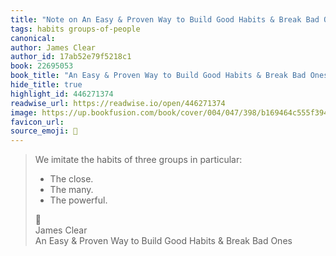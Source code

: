```yaml
---
title: "Note on An Easy & Proven Way to Build Good Habits & Break Bad Ones via James Clear"
tags: habits groups-of-people
canonical: 
author: James Clear
author_id: 17ab52e79f5218c1
book: 22695053
book_title: "An Easy & Proven Way to Build Good Habits & Break Bad Ones"
hide_title: true
highlight_id: 446271374
readwise_url: https://readwise.io/open/446271374
image: https://up.bookfusion.com/book/cover/004/047/398/b169464c555f394b.
favicon_url: 
source_emoji: 📕
---
```


> We imitate the habits of three groups in particular:
> 
> - The close.
> - The many.
> - The powerful.
> <div class="quoteback-footer"><div class="quoteback-avatar"><span class="mini-emoji"> 📕</span></div><div class="quoteback-metadata"><div class="metadata-inner"><span style="display:none">FROM:</span><div aria-label="James Clear" class="quoteback-author"> James Clear</div><div aria-label="An Easy & Proven Way to Build Good Habits & Break Bad Ones" class="quoteback-title"> An Easy & Proven Way to Build Good Habits & Break Bad Ones</div></div></div></div>